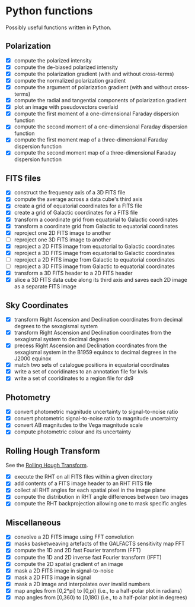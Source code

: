 # Python functions

Possibly useful functions written in Python.

## Polarization

* [x] compute the polarized intensity
* [x] compute the de-biased polarized intensity
* [x] compute the polarization gradient (with and without cross-terms)
* [x] compute the normalized polarization gradient
* [x] compute the argument of polarization gradient (with and without cross-terms)
* [x] compute the radial and tangential components of polarization gradient
* [x] plot an image with pseudovectors overlaid
* [x] compute the first moment of a one-dimensional Faraday dispersion function
* [x] compute the second moment of a one-dimensional Faraday dispersion function
* [x] compute the first moment map of a three-dimensional Faraday dispersion function
* [x] compute the second moment map of a three-dimensional Faraday dispersion function

## FITS files

* [x] construct the frequency axis of a 3D FITS file
* [x] compute the average across a data cube's third axis
* [x] create a grid of equatorial coordinates for a FITS file
* [x] create a grid of Galactic coordinates for a FITS file
* [x] transform a coordinate grid from equatorial to Galactic coordinates
* [x] transform a coordinate grid from Galactic to equatorial coordinates
* [x] reproject one 2D FITS image to another
* [ ] reproject one 3D FITS image to another
* [x] reproject a 2D FITS image from equatorial to Galactic coordinates
* [x] reproject a 3D FITS image from equatorial to Galactic coordinates
* [ ] reproject a 2D FITS image from Galactic to equatorial coordinates
* [ ] reproject a 3D FITS image from Galactic to equatorial coordinates
* [x] transform a 3D FITS header to a 2D FITS header
* [x] slice a 3D FITS data cube along its third axis and saves each 2D image as a separate FITS image

## Sky Coordinates

* [x] transform Right Ascension and Declination coordinates from decimal degrees to the sexagismal system
* [x] transform Right Ascension and Declination coordinates from the sexagismal system to decimal degrees
* [x] precess Right Ascension and Declination coordinates from the sexagismal system in the B1959 equinox to decimal degrees in the J2000 equinox
* [x] match two sets of catalogue positions in equatorial coordinates
* [x] write a set of cooridinates to an annotation file for kvis
* [x] write a set of cooridinates to a region file for ds9

## Photometry

* [x] convert photometric magnitude uncertainty to signal-to-noise ratio
* [x] convert photometric signal-to-noise ratio to magnitude uncertainty
* [x] convert AB magnitudes to the Vega magnitude scale
* [x] compute photometric colour and its uncertainty

## Rolling Hough Transform
See the [Rolling Hough Transform](https://github.com/seclark/RHT).
* [x] execute the RHT on all FITS files within a given directory
* [x] add contents of a FITS image header to an RHT FITS file
* [x] collect all RHT angles for each spatial pixel in the image plane
* [x] compute the distribution in RHT angle differences between two images
* [x] compute the RHT backprojection allowing one to mask specific angles

## Miscellaneous

* [x] convolve a 2D FITS image using FFT convolution
* [x] masks basketweaving artefacts of the GALFACTS sensitivity map FFT
* [x] compute the 1D and 2D fast Fourier transform (FFT)
* [x] compute the 1D and 2D inverse fast Fourier transform (IFFT)
* [x] compute the 2D spatial gradient of an image
* [x] mask a 2D FITS image in signal-to-noise
* [x] mask a 2D FITS image in signal
* [x] mask a 2D image and interpolates over invalid numbers
* [x] map angles from \[0,2*pi) to \[0,pi) (i.e., to a half-polar plot in radians)
* [x] map angles from \[0,360) to \[0,180) (i.e., to a half-polar plot in degrees)
